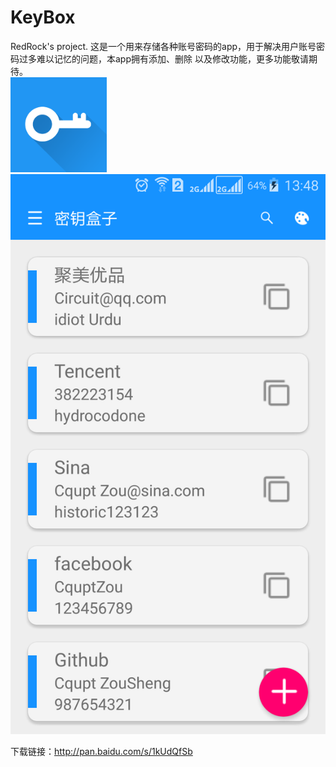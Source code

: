 # KeyBox
RedRock's project.
这是一个用来存储各种账号密码的app，用于解决用户账号密码过多难以记忆的问题，本app拥有添加、删除 以及修改功能，更多功能敬请期待。   
![image](https://github.com/CquptZouSheng/KeyBox/blob/master/app/src/main/res/drawable/ScreenImage/1.png)  
![image](https://github.com/CquptZouSheng/KeyBox/blob/master/app/src/main/res/drawable/ScreenImage/2.png)  

下载链接：http://pan.baidu.com/s/1kUdQfSb   
